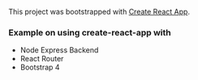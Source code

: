 This project was bootstrapped with [Create React App](https://github.com/facebook/create-react-app).

### Example on using create-react-app with 
 - Node Express Backend
 - React Router
 - Bootstrap 4
